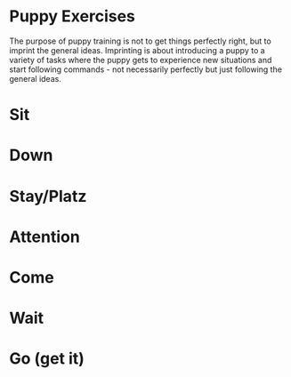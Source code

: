 # Puppy Exercises

The purpose of puppy training is not to get things perfectly right, but to imprint the general ideas. Imprinting is about introducing a puppy to a variety of tasks where the puppy gets to experience new situations and start following commands - not necessarily perfectly but just following the general ideas. 

# Sit

# Down

# Stay/Platz

# Attention

# Come

# Wait

# Go (get it)

